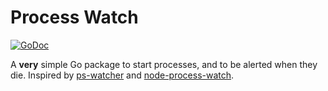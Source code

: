 # Process Watch

[![GoDoc](https://godoc.org/github.com/dotpy3/pswatch?status.svg)](https://godoc.org/github.com/dotpy3/pswatch)

A **very** simple Go package to start processes, and to be alerted when they die. Inspired by [ps-watcher](http://ps-watcher.sourceforge.net/ps-watcher.html) and [node-process-watch](https://github.com/samuelg/node-process-watch).
